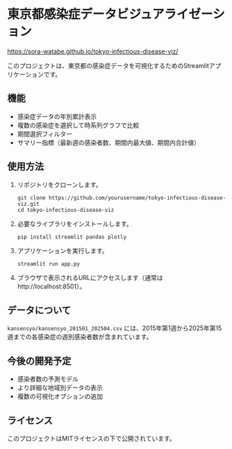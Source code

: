 # 東京都感染症データビジュアライゼーション

https://sora-watabe.github.io/tokyo-infectious-disease-viz/

このプロジェクトは、東京都の感染症データを可視化するためのStreamlitアプリケーションです。

## 機能

- 感染症データの年別累計表示
- 複数の感染症を選択して時系列グラフで比較
- 期間選択フィルター
- サマリー指標（最新週の感染者数、期間内最大値、期間内合計値）

## 使用方法

1. リポジトリをクローンします。
   ```
   git clone https://github.com/yourusername/tokyo-infectious-disease-viz.git
   cd tokyo-infectious-disease-viz
   ```

2. 必要なライブラリをインストールします。
   ```
   pip install streamlit pandas plotly
   ```

3. アプリケーションを実行します。
   ```
   streamlit run app.py
   ```

4. ブラウザで表示されるURLにアクセスします（通常は http://localhost:8501）。

## データについて

`kansensyo/kansensyo_201501_202504.csv` には、2015年第1週から2025年第15週までの各感染症の週別感染者数が含まれています。

## 今後の開発予定

- 感染者数の予測モデル
- より詳細な地域別データの表示
- 複数の可視化オプションの追加

## ライセンス

このプロジェクトはMITライセンスの下で公開されています。
